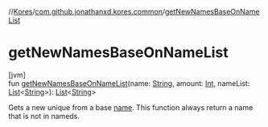 //[Kores](../../index.md)/[com.github.jonathanxd.kores.common](index.md)/[getNewNamesBaseOnNameList](get-new-names-base-on-name-list.md)

# getNewNamesBaseOnNameList

[jvm]\
fun [getNewNamesBaseOnNameList](get-new-names-base-on-name-list.md)(name: [String](https://kotlinlang.org/api/latest/jvm/stdlib/kotlin/-string/index.html), amount: [Int](https://kotlinlang.org/api/latest/jvm/stdlib/kotlin/-int/index.html), nameList: [List](https://kotlinlang.org/api/latest/jvm/stdlib/kotlin.collections/-list/index.html)<[String](https://kotlinlang.org/api/latest/jvm/stdlib/kotlin/-string/index.html)>): [List](https://kotlinlang.org/api/latest/jvm/stdlib/kotlin.collections/-list/index.html)<[String](https://kotlinlang.org/api/latest/jvm/stdlib/kotlin/-string/index.html)>

Gets a new unique from a base [name](get-new-names-base-on-name-list.md). This function always return a name that is not in nameds.
